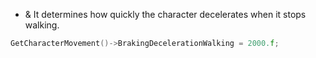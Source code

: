- & It determines how quickly the character decelerates when it stops walking.
```cpp
GetCharacterMovement()->BrakingDecelerationWalking = 2000.f;
```